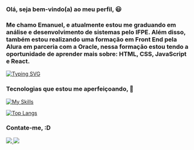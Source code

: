 ### Olá, seja bem-vindo(a) ao meu perfil, 😃
### Me chamo Emanuel, e atualmente estou me graduando em análise e desenvolvimento de sistemas pelo IFPE. Além disso, também estou realizando uma formação em Front End pela Alura em parceria com a Oracle, nessa formação estou tendo a oportunidade de aprender mais sobre: HTML, CSS, JavaScript e React.

[![Typing SVG](https://readme-typing-svg.demolab.com/?lines=Develops;Coffee;Sleep)](https://git.io/typing-svg)

### Tecnologias que estou me aperfeiçoando, 🚀

[![My Skills](https://skillicons.dev/icons?i=html,css,js,ts,react,nodejs,py,mysql)](https://skillicons.dev)

[![Top Langs](https://github-readme-stats.vercel.app/api/top-langs/?username=EmanuelPereiraCruz)](https://github.com/EmanuelPereiraCruz/github-readme-stats)

### Contate-me, :D
  <a href="[https://skillicons.dev](https://www.linkedin.com/in/emanuel-pereira-cruz/)">
    <img src="https://skillicons.dev/icons?i=linkedin" />
  </a>
   <a href="mailto:emanuelpereiracruz23@@gmail.com">
    <img src="https://skillicons.dev/icons?i=gmail" />
  </a>

